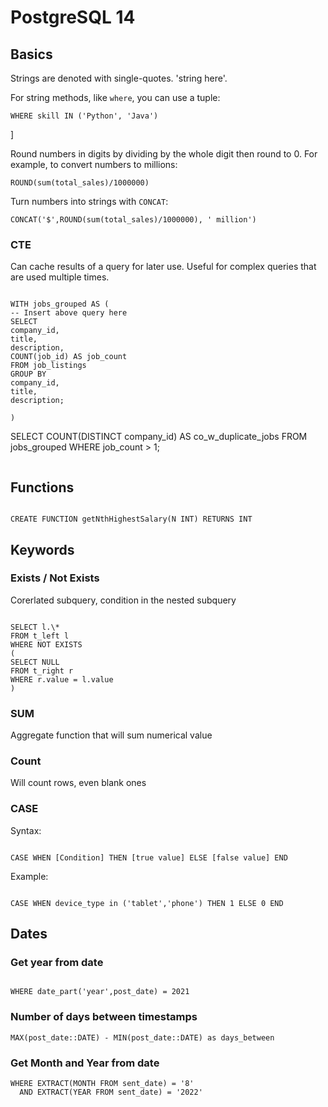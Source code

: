 # PostgreSQL 14

## Basics

Strings are denoted with single-quotes. 'string here'.

For string methods, like `where`, you can use a tuple:

```
WHERE skill IN ('Python', 'Java')
```

]

Round numbers in digits by dividing by the whole digit then round to 0.
For example, to convert numbers to millions:

```
ROUND(sum(total_sales)/1000000)
```

Turn numbers into strings with `CONCAT`:

```
CONCAT('$',ROUND(sum(total_sales)/1000000), ' million')
```

### CTE

Can cache results of a query for later use. Useful for complex queries that are used multiple times.

```

WITH jobs_grouped AS (
-- Insert above query here
SELECT
company_id,
title,
description,
COUNT(job_id) AS job_count
FROM job_listings
GROUP BY
company_id,
title,
description;

)

```

SELECT COUNT(DISTINCT company_id) AS co_w_duplicate_jobs
FROM jobs_grouped
WHERE job_count > 1;

```

```

## Functions

```

CREATE FUNCTION getNthHighestSalary(N INT) RETURNS INT

```

## Keywords

### Exists / Not Exists

Corerlated subquery, condition in the nested subquery

```

SELECT l.\*
FROM t_left l
WHERE NOT EXISTS
(
SELECT NULL
FROM t_right r
WHERE r.value = l.value
)

```

### SUM

Aggregate function that will sum numerical value

### Count

Will count rows, even blank ones

### CASE

Syntax:

```

CASE WHEN [Condition] THEN [true value] ELSE [false value] END

```

Example:

```

CASE WHEN device_type in ('tablet','phone') THEN 1 ELSE 0 END

```

## Dates

### Get year from date

```

WHERE date_part('year',post_date) = 2021

```

### Number of days between timestamps

```
MAX(post_date::DATE) - MIN(post_date::DATE) as days_between
```

### Get Month and Year from date

```
WHERE EXTRACT(MONTH FROM sent_date) = '8'
  AND EXTRACT(YEAR FROM sent_date) = '2022'
```
